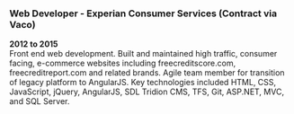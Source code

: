 ### Web Developer - Experian Consumer Services (Contract via Vaco)
**2012 to 2015**\
Front end web development. Built and maintained high traffic, consumer facing, e-commerce websites including freecreditscore.com, freecreditreport.com and related brands. Agile team member for transition of legacy platform to AngularJS. Key technologies included HTML, CSS, JavaScript, jQuery, AngularJS, SDL Tridion CMS, TFS, Git, ASP.NET, MVC, and SQL Server.